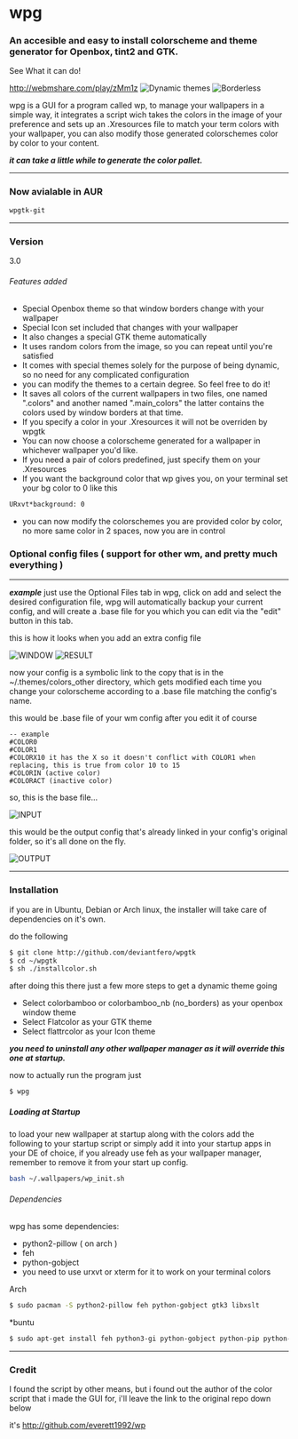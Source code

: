 # wpg
### An accesible and easy to install colorscheme and theme generator for Openbox, tint2 and GTK.

See What it can do!

http://webmshare.com/play/zMm1z
![Dynamic themes](http://i.imgur.com/hLsd4jt.png)
![Borderless](http://i.imgur.com/G2oTjMQ.png)

wpg is a GUI for a program called wp, to manage your wallpapers in a simple way, it integrates a script wich takes the colors in the image of your preference and sets up an .Xresources file to match your term colors with your wallpaper, you can also modify those generated colorschemes color by color to your content.

**_it can take a little while to generate the color pallet._**

----

### Now avialable in AUR

```sh
wpgtk-git
```
---

### Version
3.0

###### Features added

* Special Openbox theme so that window borders change with your wallpaper
* Special Icon set included that changes with your wallpaper
* It also changes a special GTK theme automatically
* It uses random colors from the image, so you can repeat until you're satisfied
* It comes with special themes solely for the purpose of being dynamic, so no need for any complicated configuration
* you can modify the themes to a certain degree. So feel free to do it!
* It saves all colors of the current wallpapers in two files, one named ".colors" and another named ".main_colors" the latter contains the colors used by window borders at that time.
* If you specify a color in your .Xresources it will not be overriden by wpgtk
* You can now choose a colorscheme generated for a wallpaper in whichever wallpaper you'd like.
* If you need a pair of colors predefined, just specify them on your .Xresources
* If you want the background color that wp gives you, on your terminal set your bg color to 0 like this

```sh
URxvt*background: 0
```

* you can now modify the colorschemes you are provided color by color, no more same color in 2 spaces, now you are in control



### Optional config files ( support for other wm, and pretty much everything )

----

_**example**_
just use the Optional Files tab in wpg, click on add and select the desired configuration file, wpg will automatically backup your current config, and will create a .base file for you which you can edit via the "edit" button in this tab.

this is how it looks when you add an extra config file

![WINDOW](http://i.imgur.com/Z49jP62.png)
![RESULT](http://i.imgur.com/o18TSr9.png)

now your config is a symbolic link to the copy that is in the ~/.themes/colors_other directory, which gets modified each time you change your colorscheme according to a .base file matching the config's name.

this would be .base file of your wm config after you edit it of course
```
-- example 
#COLOR0
#COLOR1
#COLORX10 it has the X so it doesn't conflict with COLOR1 when replacing, this is true from color 10 to 15
#COLORIN (active color)
#COLORACT (inactive color)
```

so, this is the base file...

![INPUT](http://i.imgur.com/ZyxsoKi.png)

this would be the output config that's already linked in your config's original folder, so it's all done on the fly.

![OUTPUT](http://i.imgur.com/lFkuQ8X.png)

---

### Installation 
if you are in Ubuntu, Debian or Arch linux, the installer will take care of dependencies on it's own.

do the following
```sh
$ git clone http://github.com/deviantfero/wpgtk
$ cd ~/wpgtk
$ sh ./installcolor.sh
```

after doing this there just a few more steps to get a dynamic theme going
* Select colorbamboo or colorbamboo_nb (no_borders) as your openbox window theme
* Select Flatcolor as your GTK theme
* Select flattrcolor as your Icon theme

**_you need to uninstall any other wallpaper manager as it will override this one at startup._**

now to actually run the program just
```sh
$ wpg
```

##### Loading at Startup
to load your new wallpaper at startup along with the colors add the following to your startup script or simply add it into your startup apps in your DE of choice, if you already use feh as your wallpaper manager, remember to remove it from your start up config.

```sh
bash ~/.wallpapers/wp_init.sh
```

###### Dependencies

wpg has some dependencies:

* python2-pillow ( on arch )
* feh
* python-gobject
* you need to use urxvt or xterm for it to work on your terminal colors

Arch
```sh
$ sudo pacman -S python2-pillow feh python-gobject gtk3 libxslt
```
*buntu
```sh
$ sudo apt-get install feh python3-gi python-gobject python-pip python-imaging xsltproc && pip install Pillow
```
---

### Credit
I found the script by other means, but i found out the author of the color script that i made
the GUI for, i'll leave the link to the original repo down below 

it's http://github.com/everett1992/wp

